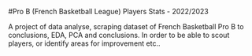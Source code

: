 #Pro B (French Basketball League) Players Stats - 2022/2023

A project of data analyse, scraping dataset of French Basketball Pro B to conclusions, EDA, PCA and conclusions. In order to be able to scout players, or identify areas for improvement etc..
